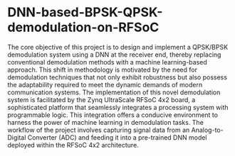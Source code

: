 # DNN-based-BPSK-QPSK-demodulation-on-RFSoC
The core objective of this project is to design and implement a QPSK/BPSK demodulation system using
a DNN at the receiver end, thereby replacing conventional demodulation methods with a machine
learning-based approach. This shift in methodology is motivated by the need for demodulation
techniques that not only exhibit robustness but also possess the adaptability required to meet the
dynamic demands of modern communication systems.
The implementation of this novel demodulation system is facilitated by the Zynq UltraScale
RFSoC 4x2 board, a sophisticated platform that seamlessly integrates a processing system with
programmable logic. This integration offers a conducive environment to harness the power of
machine learning in demodulation tasks. The workflow of the project involves capturing signal
data from an Analog-to-Digital Converter (ADC) and feeding it into a pre-trained DNN model
deployed within the RFSoC 4x2 architecture.
